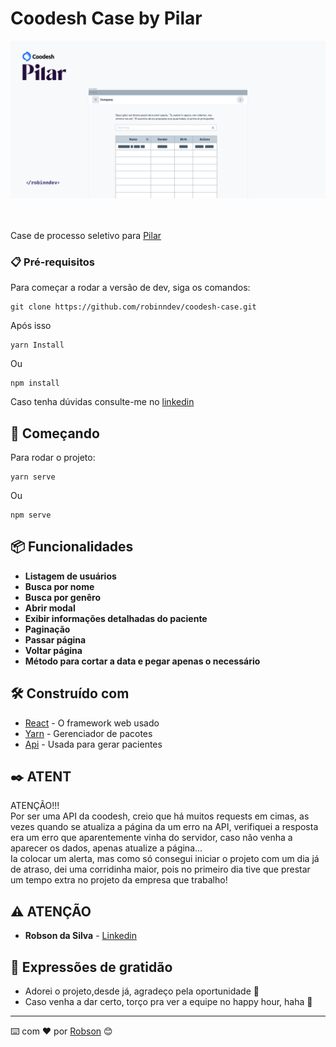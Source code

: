 # Coodesh Case by Pilar

<div align="center">
   <img alt="Foto página" title="Foto página 1" src="./src/assets/pageGithub.png" width="700px" />
</div>

<br/>
<br/>

Case de processo seletivo para [Pilar](https://www.linkedin.com/company/soupilar/)


### 📋 Pré-requisitos

Para começar a rodar a versão de dev, siga os comandos:

```
git clone https://github.com/robinndev/coodesh-case.git
```
Após isso

```
yarn Install
```
Ou

```
npm install
```

Caso tenha dúvidas consulte-me no [linkedin](https://www.linkedin.com/in/robinndev/)


## 🚀 Começando

Para rodar o projeto:

```
yarn serve
```
Ou

```
npm serve
```

## 📦 Funcionalidades

* **Listagem de usuários**
* **Busca por nome**
* **Busca por genêro**
* **Abrir modal**
* **Exibir informações detalhadas do paciente**
* **Paginação**
* **Passar página**
* **Voltar página**
* **Método para cortar a data e pegar apenas o necessário**


## 🛠️ Construído com

* [React](https://pt-br.reactjs.org/) - O framework web usado
* [Yarn](https://www.npmjs.com/package/yarn) - Gerenciador de pacotes
* [Api](https://randomuser.me/api/) - Usada para gerar pacientes


## ✒️ ATENT

ATENÇÃO!!! 
<br/>
Por ser uma API da coodesh, creio que há muitos requests em cimas, as vezes quando se atualiza a página da um erro na API, verifiquei a resposta era um erro que aparentemente vinha do servidor, caso não venha a aparecer os dados, apenas atualize a página...
<br/>
Ia colocar um alerta, mas como só consegui iniciar o projeto com um dia já de atraso, dei uma corridinha maior, pois no primeiro dia tive que prestar um tempo extra no projeto da empresa que trabalho!

## ⚠️ ATENÇÃO

* **Robson da Silva** - [Linkedin](https://www.linkedin.com/in/robinndev/)


## 🎁 Expressões de gratidão

* Adorei o projeto,desde já, agradeço pela oportunidade 📢
* Caso venha a dar certo, torço pra ver a equipe no happy hour, haha 🍺 


---
⌨️ com ❤️ por [Robson](https://github.com/robinndev) 😊